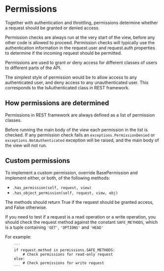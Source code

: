 # Permissions

Together with authentication and throttling, permissions determine whether a request should be granted or denied access.

Permission checks are always run at the very start of the view, before any other code is allowed to proceed. Permission checks will typically use the authentication information in the request.user and request.auth properties to determine if the incoming request should be permitted.

Permissions are used to grant or deny access for different classes of users to different parts of the API.

The simplest style of permission would be to allow access to any authenticated user, and deny access to any unauthenticated user. This corresponds to the IsAuthenticated class in REST framework.

## How permissions are determined

Permissions in REST framework are always defined as a list of permission classes.

Before running the main body of the view each permission in the list is checked. If any permission check fails an `exceptions.PermissionDenied` or `exceptions.NotAuthenticated` exception will be raised, and the main body of the view will not run.


## Custom permissions

To implement a custom permission, override BasePermission and implement either, or both, of the following methods:

- `.has_permission(self, request, view)`
- `.has_object_permission(self, request, view, obj)`

The methods should return True if the request should be granted access, and False otherwise.

If you need to test if a request is a read operation or a write operation, you should check the request method against the constant `SAFE_METHODS`, which is a tuple containing `'GET'`, `'OPTIONS'` and `'HEAD'`

For example:

        ```
        if request.method in permissions.SAFE_METHODS:
            # Check permissions for read-only request
        else:
            # Check permissions for write request
        ```


